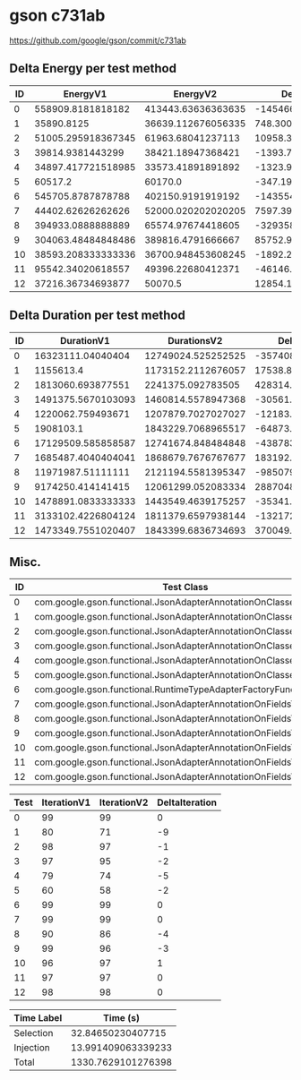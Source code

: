 # gson c731ab


https://github.com/google/gson/commit/c731ab



## Delta Energy per test method


| ID | EnergyV1 | EnergyV2 | DeltaEnergy | σV1 | σV2 |
| --- | --- | --- | --- | --- | --- |
| 0 | 558909.8181818182 | 413443.63636363635 | -145466.18181818188 | 796979.7273521646 | 670932.8376662586 |
| 1 | 35890.8125 | 36639.112676056335 | 748.3001760563347 | 6836.083601181583 | 13595.42485549417 |
| 2 | 51005.295918367345 | 61963.68041237113 | 10958.384494003789 | 35389.31737991726 | 168165.44653648496 |
| 3 | 39814.9381443299 | 38421.18947368421 | -1393.7486706456912 | 11412.437397725282 | 11574.844677639012 |
| 4 | 34897.417721518985 | 33573.41891891892 | -1323.9988026000647 | 5739.224608254127 | 4767.306965456002 |
| 5 | 60517.2 | 60170.0 | -347.1999999999971 | 199314.95818200233 | 197428.33497351335 |
| 6 | 545705.8787878788 | 402150.9191919192 | -143554.95959595958 | 367024.53255998314 | 365896.6750951011 |
| 7 | 44402.62626262626 | 52000.020202020205 | 7597.393939393944 | 16007.42214186897 | 20610.913364447577 |
| 8 | 394933.0888888889 | 65574.97674418605 | -329358.1121447028 | 731663.5994764055 | 187997.23075700286 |
| 9 | 304063.48484848486 | 389816.4791666667 | 85752.99431818182 | 653133.8919376824 | 719799.7802801798 |
| 10 | 38593.208333333336 | 36700.948453608245 | -1892.2598797250903 | 22102.192378018313 | 10121.21978648894 |
| 11 | 95542.34020618557 | 49396.22680412371 | -46146.11340206186 | 298572.1708955408 | 23496.462181825627 |
| 12 | 37216.36734693877 | 50070.5 | 12854.132653061228 | 9690.084899259251 | 21593.778132738105 |

## Delta Duration per test method


| ID | DurationV1 | DurationsV2 | DeltaDuration |
| --- | --- | --- | --- |
| 0 | 16323111.04040404 | 12749024.525252525 | -3574086.5151515156 |
| 1 | 1155613.4 | 1173152.2112676057 | 17538.81126760575 |
| 2 | 1813060.693877551 | 2241375.092783505 | 428314.3989059541 |
| 3 | 1491375.5670103093 | 1460814.5578947368 | -30561.009115572553 |
| 4 | 1220062.759493671 | 1207879.7027027027 | -12183.05679096817 |
| 5 | 1908103.1 | 1843229.7068965517 | -64873.39310344844 |
| 6 | 17129509.585858587 | 12741674.848484848 | -4387834.7373737395 |
| 7 | 1685487.4040404041 | 1868679.7676767677 | 183192.36363636353 |
| 8 | 11971987.51111111 | 2121194.5581395347 | -9850792.952971576 |
| 9 | 9174250.414141415 | 12061299.052083334 | 2887048.6379419193 |
| 10 | 1478891.0833333333 | 1443549.4639175257 | -35341.61941580754 |
| 11 | 3133102.4226804124 | 1811379.6597938144 | -1321722.762886598 |
| 12 | 1473349.7551020407 | 1843399.6836734693 | 370049.92857142864 |

## Misc.

| ID | Test Class | Test Method |
| --- | --- | --- |
| 0 | com.google.gson.functional.JsonAdapterAnnotationOnClassesTest | testJsonAdapterInvoked |
| 1 | com.google.gson.functional.JsonAdapterAnnotationOnClassesTest | testRegisteredDeserializerOverridesJsonAdapter |
| 2 | com.google.gson.functional.JsonAdapterAnnotationOnClassesTest | testRegisteredSerializerOverridesJsonAdapter |
| 3 | com.google.gson.functional.JsonAdapterAnnotationOnClassesTest | testJsonAdapterFactoryInvoked |
| 4 | com.google.gson.functional.JsonAdapterAnnotationOnClassesTest | testNullSafeObjectFromJson |
| 5 | com.google.gson.functional.JsonAdapterAnnotationOnClassesTest | testIncorrectTypeAdapterFails |
| 6 | com.google.gson.functional.RuntimeTypeAdapterFactoryFunctionalTest | testSubclassesAutomaticallySerialzed |
| 7 | com.google.gson.functional.JsonAdapterAnnotationOnFieldsTest | testClassAnnotationAdapterFactoryTakesPrecedenceOverDefault |
| 8 | com.google.gson.functional.JsonAdapterAnnotationOnFieldsTest | testJsonAdapterWrappedInNullSafeAsRequested |
| 9 | com.google.gson.functional.JsonAdapterAnnotationOnFieldsTest | testClassAnnotationAdapterTakesPrecedenceOverDefault |
| 10 | com.google.gson.functional.JsonAdapterAnnotationOnFieldsTest | testFieldAnnotationTakesPrecedenceOverClassAnnotation |
| 11 | com.google.gson.functional.JsonAdapterAnnotationOnFieldsTest | testJsonAdapterInvokedOnlyForAnnotatedFields |
| 12 | com.google.gson.functional.JsonAdapterAnnotationOnFieldsTest | testFieldAnnotationTakesPrecedenceOverRegisteredTypeAdapter |




| Test | IterationV1 | IterationV2 | DeltaIteration |
| --- | --- | --- | --- |
| 0 | 99 | 99 | 0 |
| 1 | 80 | 71 | -9 |
| 2 | 98 | 97 | -1 |
| 3 | 97 | 95 | -2 |
| 4 | 79 | 74 | -5 |
| 5 | 60 | 58 | -2 |
| 6 | 99 | 99 | 0 |
| 7 | 99 | 99 | 0 |
| 8 | 90 | 86 | -4 |
| 9 | 99 | 96 | -3 |
| 10 | 96 | 97 | 1 |
| 11 | 97 | 97 | 0 |
| 12 | 98 | 98 | 0 |



| Time Label | Time (s) |
| --- | --- |
| Selection | 32.84650230407715 |
| Injection | 13.991409063339233 |
| Total | 1330.7629101276398 |


